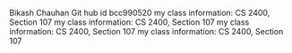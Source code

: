 Bikash Chauhan
Git hub id bcc990520
my class information: CS 2400, Section 107
my class information: CS 2400, Section 107
my class information: CS 2400, Section 107
my class information: CS 2400, Section 107
